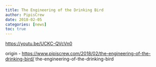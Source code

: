 ```yaml
---
title: The Engineering of the Drinking Bird
author: PipisCrew
date: 2018-02-05
categories: [news]
toc: true
---
```


https://youtu.be/UCKC-QVcVn0

origin - https://www.pipiscrew.com/2018/02/the-engineering-of-the-drinking-bird/ the-engineering-of-the-drinking-bird